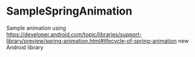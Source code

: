# SampleSpringAnimation
Sample animation using https://developer.android.com/topic/libraries/support-library/preview/spring-animation.html#lifecycle-of-spring-animation new Android library 
